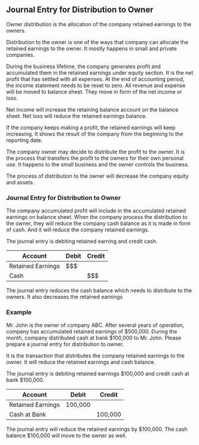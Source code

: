 ## Journal Entry for Distribution to Owner
Owner distribution is the allocation of the company retained earnings to the owners.

Distribution to the owner is one of the ways that company can allocate the retained earnings to the owner. It mostly happens in small and private companies.

During the business lifetime, the company generates profit and accumulated them in the retained earnings under equity section. It is the net profit that has settled with all expenses. At the end of accounting period, the income statement needs to be reset to zero. All revenue and expense will be moved to balance sheet. They move in form of the net income or loss.

Net income will increase the retaining balance account on the balance sheet. Net loss will reduce the retained earnings balance.

If the company keeps making a profit, the retained earnings will keep increasing. It shows the result of the company from the beginning to the reporting date.

The company owner may decide to distribute the profit to the owner. It is the process that transfers the profit to the owners for their own personal use. It happens to the small business and the owner controls the business.

The process of distribution to the owner will decrease the company equity and assets.

### Journal Entry for Distribution to Owner

The company accumulated profit will include in the accumulated retained earnings on balance sheet. When the company process the distribution to the owner, they will reduce the company cash balance as it is made in form of cash. And it will reduce the company retained earnings.

The journal entry is debiting retained earning and credit cash.

| Account | Debit | Credit |
| --- | --- | --- |
|Retained Earnings | $$$ ||	
| Cash | | $$$ |

The journal entry reduces the cash balance which needs to distribute to the owners. It also decreases the retained earnings

### Example
Mr. John is the owner of company ABC. After several years of operation, company has accumulated retained earnings of $500,000. During the month, company distributed cash at bank $100,000 to Mr. John. Please prepare a journal entry for distribution to owner.

It is the transaction that distributes the company retained earnings to the owner. It will reduce the retained earnings and cash balance.

The journal entry is debiting retained earnings $100,000 and credit cash at bank $100,000.

|Account | Debit | Credit |
| --- | --- | --- |
|Retained Earnings | 100,000	||
|Cash at Bank | | 100,000 |

The journal entry will reduce the retained earnings by $100,000. The cash balance $100,000 will move to the owner as well.